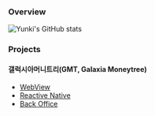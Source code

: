### Overview

![Yunki's GitHub stats](https://github-readme-stats.vercel.app/api?username=bcg-ygpark&show_icons=true&theme=default?count_private=true)
<!-- ![Top Langs](https://github-readme-stats.vercel.app/api/top-langs/?username=bcg-ygpark&layout=compact&hide=css,scss&langs_count=6) -->

### Projects

#### 갤럭시아머니트리(GMT, Galaxia Moneytree)

- [WebView](https://github.com/bcg-dev-team/galaxia-moneytree-webview)
- [Reactive Native](https://github.com/bcg-dev-team/sto_Mobile_App)
- [Back Office](https://github.com/bcg-dev-team/sto-issue-bo-front)
